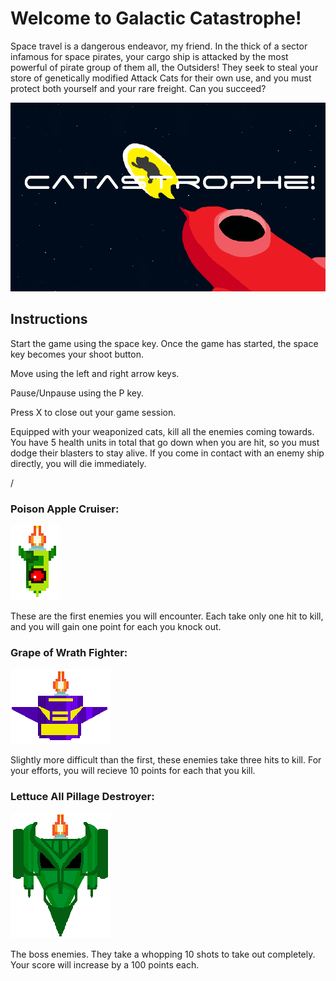 # Welcome to Galactic Catastrophe!

Space travel is a dangerous endeavor, my friend. In the thick of a sector infamous for space pirates, your cargo ship is attacked by the most powerful of pirate group of them all, the Outsiders! They seek to steal your store of genetically modified Attack Cats for their own use, and you must protect both yourself and your rare freight. Can you succeed?

![alt text](https://raw.githubusercontent.com/meduka/space-shooter-game/master/screenshots/screenshot1.PNG "Catastrophe!")




## Instructions


Start the game using the space key. Once the game has started, the space key becomes your shoot button.


Move using the left and right arrow keys.


Pause/Unpause using the P key.


Press X to close out your game session.


Equipped with your weaponized cats, kill all the enemies coming towards. You have 5 health units in total that go down when you are hit, so you must dodge their blasters to stay alive. If you come in contact with an enemy ship directly, you will die immediately.

/


### Poison Apple Cruiser:

![alt text](https://raw.githubusercontent.com/meduka/space-shooter-game/master/assets/images/enemy_ship-1.png "easy peasy")

These are the first enemies you will encounter. Each take only one hit to kill, and you will gain one point for each you knock out.



### Grape of Wrath Fighter: 

![alt text](https://raw.githubusercontent.com/meduka/space-shooter-game/master/assets/images/enemy_ship-2.png "goldilocks")

Slightly more difficult than the first, these enemies take three hits to kill. For your efforts, you will recieve 10 points for each that you kill.



### Lettuce All Pillage Destroyer:

![alt text](https://raw.githubusercontent.com/meduka/space-shooter-game/master/assets/images/last_enemy.png "big boyes")

The boss enemies. They take a whopping 10 shots to take out completely. Your score will increase by a 100 points each.
